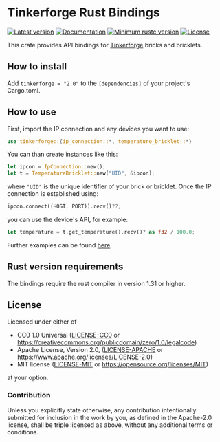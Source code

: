# Tinkerforge Rust Bindings

[![Latest version](https://img.shields.io/crates/v/tinkerforge.svg)](https://crates.io/crates/tinkerforge)
[![Documentation](https://docs.rs/tinkerforge/badge.svg)](https://docs.rs/tinkerforge)
[![Minimum rustc version](https://img.shields.io/badge/rustc-1.31+-blue.svg)](https://github.com/tinkerforge/generators/blob/master/rust/readme.md#rust-version-requirements)
[![License](https://img.shields.io/crates/l/tinkerforge.svg)](https://github.com/tinkerforge/generators/blob/master/rust/readme.md#license)

This crate provides API bindings for [Tinkerforge](https://www.tinkerforge.com) bricks and bricklets.

## How to install

Add `tinkerforge = "2.0"` to the `[dependencies]` of your project's Cargo.toml.

## How to use

First, import the IP connection and any devices you want to use: 
```rust
use tinkerforge::{ip_connection::*, temperature_bricklet::*}
```
You can than create instances like this:
```rust
let ipcon = IpConnection::new();
let t = TemperatureBricklet::new("UID", &ipcon);
```
where `"UID"` is the unique identifier of your brick or bricklet. Once the IP connection is established using:
```rust
ipcon.connect((HOST, PORT)).recv()??;
```
you can use the device's API, for example:
```rust
let temperature = t.get_temperature().recv()? as f32 / 100.0;
```

Further examples can be found [here](http://www.tinkerforge.com/en/doc/Software/API_Bindings_Rust.html).

## Rust version requirements

The bindings require the rust compiler in version 1.31 or higher.

## License

Licensed under either of

 * CC0 1.0 Universal ([LICENSE-CC0](https://github.com/tinkerforge/generators/blob/master/rust/LICENSE-CC0) or https://creativecommons.org/publicdomain/zero/1.0/legalcode)
 * Apache License, Version 2.0, ([LICENSE-APACHE](https://github.com/tinkerforge/generators/blob/master/rust/LICENSE-APACHE) or https://www.apache.org/licenses/LICENSE-2.0)
 * MIT license ([LICENSE-MIT](https://github.com/tinkerforge/generators/blob/master/rust/LICENSE-MIT) or https://opensource.org/licenses/MIT)

at your option.

### Contribution

Unless you explicitly state otherwise, any contribution intentionally submitted
for inclusion in the work by you, as defined in the Apache-2.0 license, shall be triple licensed as above, without any
additional terms or conditions.